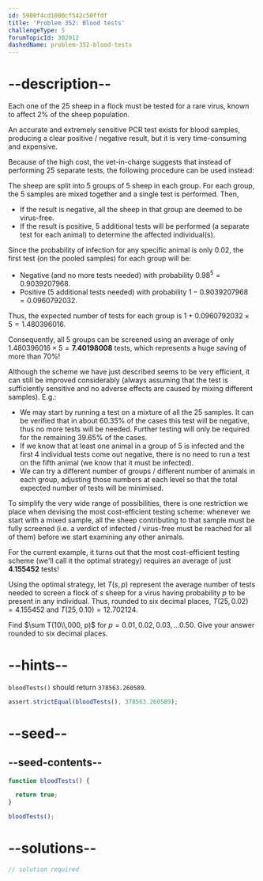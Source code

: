 ```yaml
---
id: 5900f4cd1000cf542c50ffdf
title: 'Problem 352: Blood tests'
challengeType: 5
forumTopicId: 302012
dashedName: problem-352-blood-tests
---
```


# --description--

Each one of the 25 sheep in a flock must be tested for a rare virus, known to affect 2% of the sheep population.

An accurate and extremely sensitive PCR test exists for blood samples, producing a clear positive / negative result, but it is very time-consuming and expensive.

Because of the high cost, the vet-in-charge suggests that instead of performing 25 separate tests, the following procedure can be used instead:

The sheep are split into 5 groups of 5 sheep in each group. For each group, the 5 samples are mixed together and a single test is performed. Then,

- If the result is negative, all the sheep in that group are deemed to be virus-free.
- If the result is positive, 5 additional tests will be performed (a separate test for each animal) to determine the affected individual(s).

Since the probability of infection for any specific animal is only 0.02, the first test (on the pooled samples) for each group will be:

- Negative (and no more tests needed) with probability ${0.98}^5 = 0.9039207968$.
- Positive (5 additional tests needed) with probability $1 - 0.9039207968 = 0.0960792032$.

Thus, the expected number of tests for each group is $1 + 0.0960792032 × 5 = 1.480396016$.

Consequently, all 5 groups can be screened using an average of only $1.480396016 × 5 = \mathbf{7.40198008}$ tests, which represents a huge saving of more than 70%!

Although the scheme we have just described seems to be very efficient, it can still be improved considerably (always assuming that the test is sufficiently sensitive and no adverse effects are caused by mixing different samples). E.g.:

- We may start by running a test on a mixture of all the 25 samples. It can be verified that in about 60.35% of the cases this test will be negative, thus no more tests will be needed. Further testing will only be required for the remaining 39.65% of the cases.
- If we know that at least one animal in a group of 5 is infected and the first 4 individual tests come out negative, there is no need to run a test on the fifth animal (we know that it must be infected).
- We can try a different number of groups / different number of animals in each group, adjusting those numbers at each level so that the total expected number of tests will be minimised.

To simplify the very wide range of possibilities, there is one restriction we place when devising the most cost-efficient testing scheme: whenever we start with a mixed sample, all the sheep contributing to that sample must be fully screened (i.e. a verdict of infected / virus-free must be reached for all of them) before we start examining any other animals.

For the current example, it turns out that the most cost-efficient testing scheme (we'll call it the optimal strategy) requires an average of just <strong>4.155452</strong> tests!

Using the optimal strategy, let $T(s, p)$ represent the average number of tests needed to screen a flock of $s$ sheep for a virus having probability $p$ to be present in any individual. Thus, rounded to six decimal places, $T(25, 0.02) = 4.155452$ and $T(25, 0.10) = 12.702124$.

Find $\sum T(10\\,000, p)$ for $p = 0.01, 0.02, 0.03, \ldots 0.50$. Give your answer rounded to six decimal places.

# --hints--

`bloodTests()` should return `378563.260589`.

```js
assert.strictEqual(bloodTests(), 378563.260589);
```

# --seed--

## --seed-contents--

```js
function bloodTests() {

  return true;
}

bloodTests();
```

# --solutions--

```js
// solution required
```
